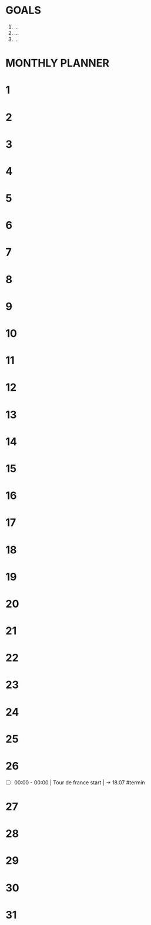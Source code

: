 
# GOALS
1. ...
2. ...
3. ...

# MONTHLY PLANNER

# 1
# 2
# 3
# 4
# 5
# 6
# 7
# 8
# 9
# 10
# 11
# 12
# 13
# 14
# 15
# 16
# 17
# 18
# 19
# 20 
# 21 
# 22 
# 23 
# 24 
# 25 
# 26 
- [ ] 00:00 - 00:00 | Tour de france start | -> 18.07 #termin 
# 27 
# 28 
# 29 
# 30
# 31


